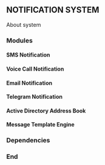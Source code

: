 ## NOTIFICATION SYSTEM

About system

### Modules

#### SMS Notification
#### Voice Call Notification
#### Email Notification
#### Telegram Notification
#### Active Directory Address Book
#### Message Template Engine 

### Dependencies

### End